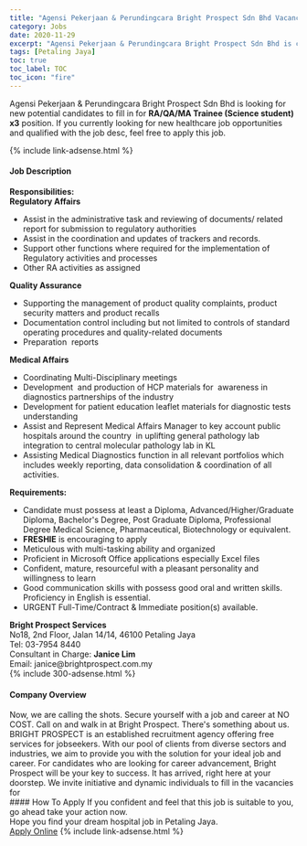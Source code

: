 ```yaml
---
title: "Agensi Pekerjaan & Perundingcara Bright Prospect Sdn Bhd Vacancies RA/QA/MA Trainee (Science student) x3" 
category: Jobs 
date: 2020-11-29 
excerpt: "Agensi Pekerjaan & Perundingcara Bright Prospect Sdn Bhd is currently looking for suitable person to fill in the RA/QA/MA Trainee (Science student) x3 which positioned at Petaling Jaya" 
tags: [Petaling Jaya] 
toc: true 
toc_label: TOC 
toc_icon: "fire" 
--- 
```


<p>Agensi Pekerjaan & Perundingcara Bright Prospect Sdn Bhd is looking for new potential candidates to fill in for <b>RA/QA/MA Trainee (Science student) x3</b> position. If you currently looking for new healthcare job opportunities and qualified with the job desc, feel free to apply this job.
</p>{% include link-adsense.html %} 
<div><div><div><h4>Job Description</h4></div></div><div><div><span><div><div><strong>Responsibilities:</strong></div><div><strong>Regulatory Affairs</strong></div><ul><li>Assist in the administrative task and reviewing of documents/ related report for submission to regulatory authorities</li><li>Assist in the coordination and updates of trackers and records.</li><li>Support other functions where required for the implementation of Regulatory activities and processes</li><li>Other RA activities as assigned</li></ul><div><strong>Quality Assurance</strong></div><ul><li>Supporting the management of product quality complaints, product security matters and product recalls</li><li>Documentation control including but not limited to controls of standard operating procedures and quality-related documents</li><li>Preparation&#160; reports</li></ul><div><strong>Medical Affairs</strong></div><ul><li>Coordinating Multi-Disciplinary meetings</li><li>Development&#160; and production of HCP materials for&#160; awareness in diagnostics partnerships of the industry</li><li>Development for patient education leaflet materials for diagnostic tests understanding</li><li>Assist and Represent Medical Affairs Manager to key account public hospitals around the country&#160; in uplifting general pathology lab integration to central molecular pathology lab in KL</li><li>Assisting Medical Diagnostics function in all relevant portfolios which includes weekly reporting, data consolidation &amp; coordination of all activities.</li></ul><div><strong>Requirements:</strong></div><ul><li>Candidate must possess at least a Diploma, Advanced/Higher/Graduate Diploma, Bachelor's Degree, Post Graduate Diploma, Professional Degree Medical Science, Pharmaceutical, Biotechnology or equivalent.</li><li><strong>FRESHIE</strong> is encouraging to apply</li><li>Meticulous with multi-tasking ability and organized</li><li>Proficient in Microsoft Office applications especially Excel files</li><li>Confident, mature, resourceful with a pleasant personality and willingness to learn</li><li>Good communication skills with possess good oral and written skills. Proficiency in English is essential.</li><li>URGENT Full-Time/Contract &amp; Immediate position(s) available.</li></ul><div><strong>Bright Prospect Services</strong></div><div>No18, 2nd Floor, Jalan 14/14, 46100 Petaling Jaya</div><div>Tel: 03-7954 8440</div><div>Consultant in Charge: <strong>Janice Lim</strong></div><div>Email: janice@brightprospect.com.my</div></div></span></div></div></div> 
{% include 300-adsense.html %} 
<div><div><div><h4>Company Overview</h4></div></div><div><div><span><div><div><div>Now, we are calling the shots. Secure yourself with a job and career at NO COST. Call on and walk in at Bright Prospect. There's something about us. BRIGHT PROSPECT is an established recruitment agency offering free services for jobseekers. With our pool of clients from diverse sectors and industries, we aim to provide you with the solution for your ideal job and career. For candidates who are looking for career advancement, Bright Prospect will be your key to success. It has arrived, right here at your doorstep. We invite initiative and dynamic individuals to fill in the vacancies for</div></div></div></span></div></div></div> 
#### How To Apply 
If you confident and feel that this job is suitable to you, go ahead take your action now. <br/> 
Hope you find your dream hospital job in Petaling Jaya. <br/> 
<a href="https://www.jobstreet.com.my/en/job/ra-qa-ma-trainee-science-student-x3-4432623?jobId=jobstreet-my-job-4432623&sectionRank=1&token=0~af1a4e09-d664-4585-867a-9356762ed83a&fr=SRP%20View%20In%20New%20Ta" class="btn btn--warning" target="_blank" rel="nofollow noopenner">Apply Online</a> 
{% include link-adsense.html %} 